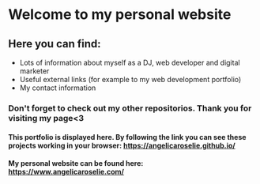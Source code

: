 # Welcome to my personal website

## Here you can find: 
- Lots of information about myself as a DJ, web developer and digital marketer
- Useful external links (for example to my web development portfolio)
- My contact information

### Don't forget to check out my other repositorios. Thank you for visiting my page<3

#### This portfolio is displayed here. By following the link you can see these projects working in your browser: https://angelicaroselie.github.io/

#### My personal website can be found here: https://www.angelicaroselie.com/